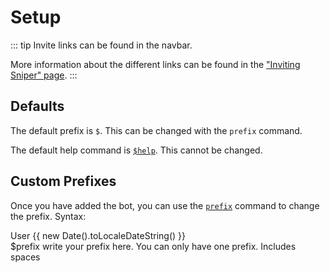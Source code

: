 # Setup

::: tip
Invite links can be found in the navbar.

More information about the different links can be found in the ["Inviting Sniper" page](../invite/index.md).
:::

## Defaults

The default prefix is `$`. This can be changed with the `prefix` command.

The default help command is [`$help`](/commands/#help). This cannot be changed.

## Custom Prefixes

Once you have added the bot, you can use the [`prefix`](/commands/#prefix) command to change the prefix.
Syntax:

<div class="discord-messages">
  <div class="discord-message">
    <div class="discord-message-content">
      <div class="discord-author-avatar">
        <img src="https://cdn.discordapp.com/embed/avatars/0.png" alt="" />
      </div>
      <div class="discord-message-body">
      <span class="discord-author-info">
        <span class="discord-author-username">
          User
        </span>
      </span>
      <span class="discord-message-timestamp">
        {{ new Date().toLocaleDateString() }}
      </span>
      <br />
        &#36prefix write your prefix here. You can only have one prefix. Includes spaces
      </div>
    </div>
  </div>
</div>
